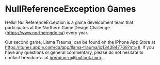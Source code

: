 # NullReferenceException Games
Hello! NullReferenceException is a game development team that participates at the Northern Game Design Challenge (https://www.northerngdc.ca) every year.

Our second game, Llama Trauma, can be found on the iPhone App Store at https://itunes.apple.com/ca/app/llama-trauma/id1343847768?mt=8. If you have any questions or general commentary, please do not hesitate to contact brendon-ai at brendon-m@outlook.com.
